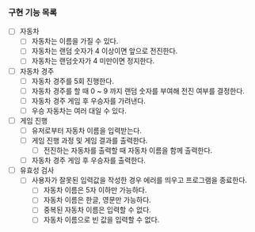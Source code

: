 ### 구현 기능 목록

- [ ] 자동차
  - [ ] 자동차는 이름을 가질 수 있다.
  - [ ] 자동차는 랜덤 숫자가 4 이상이면 앞으로 전진한다.
  - [ ] 자동차는 랜덤숫자가 4 미만이면 정지한다.
- [ ] 자동차 경주
  - [ ] 자동차 경주를 5회 진행한다.
  - [ ] 자동차 경주를 할 때 0 ~ 9 까지 랜덤 숫자를 부여해 전진 여부를 결정한다.
  - [ ] 자동차 경주 게임 후 우승자를 가려낸다.
  - [ ] 우승 자동차는 여러 대일 수 있다.
- [ ] 게임 진행
  - [ ] 유저로부터 자동차 이름을 입력받는다.
  - [ ] 게임 진행 과정 및 게임 결과를 출력한다.
    - [ ] 전진하는 자동차를 출력할 때 자동차 이름을 함께 출력한다.
  - [ ] 자동차 경주 게임 후 우승자를 출력한다.
- [ ] 유효성 검사
  - [ ] 사용자가 잘못된 입력값을 작성한 경우 에러를 띄우고 프로그램을 종료한다.
    - [ ] 자동차 이름은 5자 이하만 가능하다.
    - [ ] 자동차 이름은 한글, 영문만 가능하다.
    - [ ] 중복된 자동차 이름은 입력할 수 없다.
    - [ ] 자동차 이름으로 빈 값을 입력할 수 없다.

